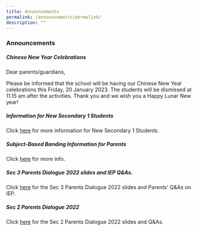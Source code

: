 ```yaml
---
title: Announcements
permalink: /announcements/permalink/
description: ""
---
```

### Announcements

##### Chinese New Year Celebrations

Dear parents/guardians,

Please be informed that the school will be having our Chinese New Year celebrations this Friday, 20 January 2023. The students will be dismissed at 11.15 am after the activities. Thank you and we wish you a Happy Lunar New year!

##### Information for New Secondary 1 Students

Click [here](https://moe-crestsec-staging.netlify.app/student-admission-info/useful-info/permalink) for more information for New Secondary 1 Students.

##### Subject-Based Banding Information for Parents

Click [here](/files/2022%20SBB%20Briefing%20Slides%20for%20Parents%20for%20sch%20website.pdf) for more info.

##### Sec 3 Parents Dialogue 2022 slides and IEP Q&As.

Click [here](https://moe-crestsec-staging.netlify.app/i-am-a-parent/permalink) for the Sec 3 Parents Dialogue 2022 slides and Parents' Q&As on IEP.

##### Sec 2 Parents Dialogue 2022

Click [here](https://moe-crestsec-staging.netlify.app/i-am-a-parent/permalink) for the Sec 2 Parents Dialogue 2022 slides and Q&As.